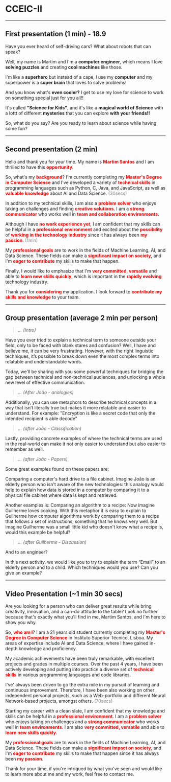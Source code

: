# CCEIC-II

---

## First presentation (1 min) - 18.9

Have you ever heard of self-driving cars? What about robots that can speak? 

Well, my name is Martim and I'm a __computer engineer__, which means I love __solving puzzles__ and creating __cool machines__ like those.

I'm like a __superhero__ but instead of a cape, I use my __computer__ and my superpower is a __super brain__ that loves to solve problems! 

And you know what's __even cooler?__ I get to use my love for science to work on something special just for you all!!

It's called __"Science for Kids"__, and it's like a __magical world of Science__ with a lottt of different __mysteries__ that you can explore __with your friends!!__

So, what do you say? Are you ready to learn about science while having some fun?

---

## Second presentation (2 min)

Hello and thank you for your time. My name is <span style="color:red">__Martim Santos__</span> and I am thrilled to have this <span style="color:red">__opportunity__</span>.

So, what's my <span style="color:red">__background__</span>? I'm currently completing my <span style="color:red">__Master's Degree in Computer Science__</span> and I've developed a variety of <span style="color:red">__technical skills__</span> in programming languages such as Python, C, Java, and JavaScript, as well as <span style="color:red">__valuable knowledge__</span> about AI and Data Science. <span style="color:gray">(30secs)</span>

In addition to my technical skills, I am also a <span style="color:red">__problem solver__</span> who enjoys taking on challenges and finding <span style="color:red">__creative solutions__</span>. I am a <span style="color:red">__strong communicator__</span> who works well in <span style="color:red">__team and collaboration environments__</span>.

Although I have <span style="color:red">__no work experience yet__</span>, I am confident that my skills can be helpful in a <span style="color:red">__professional environment__</span> and excited about the <span style="color:red">__possibility__</span> of <span style="color:red">__working in the technology industry__</span> since it has always been <span style="color:red">__my passion__</span>. <span style="color:gray">(1min)</span>

My <span style="color:red">__professional goals__</span> are to work in the fields of Machine Learning, AI, and Data Science. These fields can make a <span style="color:red">__significant impact on society__</span>, and I'm <span style="color:red">__eager to contribute__</span> my skills to make that happen.

Finally, I would like to emphasize that I'm <span style="color:red">__very committed, versatile__</span> and able to <span style="color:red">__learn new skills quickly__</span>, which is important in the <span style="color:red">__rapidly evolving__</span> technology industry.

Thank you for <span style="color:red">__considering__</span> my application. I look forward to <span style="color:red">__contribute my skills and knowledge__</span> to your team.

---

## Group presentation (average 2 min per person)

>_... (Intro)_

Have you ever tried to explain a technical term to someone outside your field, only to be faced with blank stares and confusion? Well, I have and believe me, it can be very frustrating. However, with the right linguistic techniques, it’s possible to break down even the most complex terms into relatable and understandable words. 

Today, we'll be sharing with you some powerful techniques for bridging the gap between technical and non-technical audiences, and unlocking a whole new level of effective communication.

>_... (After João - analogies)_

Additionally, you can use metaphors to describe technical concepts in a way that isn’t literally true but makes it more relatable and easier to understand. For example: "Encryption is like a secret code that only the intended recipient is able decode"

>_... (after João - Classification)_

Lastly, providing concrete examples of where the technical terms are used in the real-world can make it not only easier to understand but also easier to remember as well.

>_... (after João - Papers)_

Some great examples found on these papers are:

Comparing a computer's hard drive to a file cabinet. Imagine João is an elderly person who isn't aware of the new technologies: this analogy would help to explain how data is stored in a computer by comparing it to a physical file cabinet where data is kept and retrieved.

Another examples is: Comparing an algorithm to a recipe: Now imagine Guilherme loves cooking. With this metaphor it is easy to explain to Guilherme how computer algorithms work by comparing them to a recipe that follows a set of instructions, something that he knows very well. But imagine Guilherme was a small little kid who doesn't know what a recipe is, would this example be helpful?

> _... (after Guilherme - Discussion)_

And to an engineer?

In this next activity, we would like you to try to explain the term “Email” to an elderly person and to a child. Which techniques would you use? Can you give an example?

---

## Video Presentation (~1 min 30 secs)

Are you looking for a person who can deliver great results while bring creativity, innovation, and a can-do attitude to the table? Look no further because that's exactly what you'll find in me, Martim Santos, and I'm here to show you why.

So, <span style="color:red">__who am I__</span>? I am a 21 years old student currently completing my <span style="color:red">__Master's Degree in Computer Science__</span> in Instituto Superior Técnico, Lisboa. My areas of expertise include AI and Data Science, where I have gained in-depth knowledge and proficiency.

My academic achievements have been truly remarkable, with excellent projects and grades in multiple courses. Over the past 4 years, I have been actively developing and putting into practice a diverse set of <span style="color:red">__technical skills__</span> in various programming languages and code libraries.

I've' always been driven to go the extra mile in my pursuit of learning and continuous improvement. Therefore, I have been also working on other independent personal projects, such as a Web-portfolio and different Neural Network-based projects, amongst others.<span style="color:gray"> (70secs)</span>

Starting my career with a clean slate, I am confident that my knowledge and skills can be helpful in a <span style="color:red">__professional environment__</span>. I am a <span style="color:red">__problem solver__</span> who enjoys taking on challenges and a <span style="color:red">__strong communicator__</span> who works well in <span style="color:red">__team environments__</span>. I am also <span style="color:red">__very committed, versatile__</span> and able to <span style="color:red">__learn new skills quickly__</span>.

My <span style="color:red">__professional goals__</span> are to work in the fields of Machine Learning, AI, and Data Science. These fields can make a <span style="color:red">__significant impact on society__</span>, and I'm <span style="color:red">__eager to contribute__</span> my skills to make that happen since it has always been <span style="color:red">__my passion__</span>.

Thank for your time, if you're intrigued by what you've seen and would like to learn more about me and my work, feel free to contact me.
